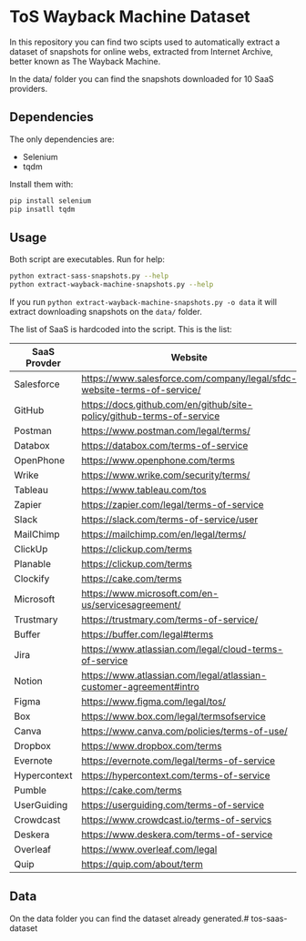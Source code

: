 # ToS Wayback Machine Dataset

In this repository you can find two scipts used to automatically extract a dataset of snapshots for online webs, extracted from Internet Archive, better known as The Wayback Machine.

In the data/ folder you can find the snapshots downloaded for 10 SaaS providers.

## Dependencies

The only dependencies are:

* Selenium
* tqdm

Install them with:

```bash
pip install selenium
pip insatll tqdm
```

## Usage

Both script are executables. Run for help:

```bash
python extract-sass-snapshots.py --help
python extract-wayback-machine-snapshots.py --help
```

If you run `python extract-wayback-machine-snapshots.py -o data` it will extract downloading snapshots on the `data/` folder.

The list of SaaS is hardcoded into the script. This is the list:

| SaaS Provder | Website                                                                 |
|--------------|-------------------------------------------------------------------------|
| Salesforce   | https://www.salesforce.com/company/legal/sfdc-website-terms-of-service/ |
| GitHub       | https://docs.github.com/en/github/site-policy/github-terms-of-service   |
| Postman      | https://www.postman.com/legal/terms/                                    |
| Databox      | https://databox.com/terms-of-service                                    |
| OpenPhone    | https://www.openphone.com/terms                                         |
| Wrike        | https://www.wrike.com/security/terms/                                   |
| Tableau      | https://www.tableau.com/tos                                             |
| Zapier       | https://zapier.com/legal/terms-of-service                               |
| Slack        | https://slack.com/terms-of-service/user                                 |
| MailChimp    | https://mailchimp.com/en/legal/terms/                                   |
| ClickUp      | https://clickup.com/terms                                               |
| Planable     | https://clickup.com/terms                                               |
| Clockify     | https://cake.com/terms                                                  |
| Microsoft    | https://www.microsoft.com/en-us/servicesagreement/                      |
| Trustmary    | https://trustmary.com/terms-of-service/                                 |
| Buffer       | https://buffer.com/legal#terms                                          |
| Jira         | https://www.atlassian.com/legal/cloud-terms-of-service                  |
| Notion       | https://www.atlassian.com/legal/atlassian-customer-agreement#intro      |
| Figma        | https://www.figma.com/legal/tos/                                        |
| Box          | https://www.box.com/legal/termsofservice                                |
| Canva        | https://www.canva.com/policies/terms-of-use/                            |
| Dropbox      | https://www.dropbox.com/terms                                           |
| Evernote     | https://evernote.com/legal/terms-of-service                             |
| Hypercontext | https://hypercontext.com/terms-of-service                               |
| Pumble       | https://cake.com/terms                                                  |
| UserGuiding  | https://userguiding.com/terms-of-service                                |
| Crowdcast    | https://www.crowdcast.io/terms-of-servics                               |
| Deskera      | https://www.deskera.com/terms-of-service                                |
| Overleaf     | https://www.overleaf.com/legal                                          |
| Quip         | https://quip.com/about/term                                             |

## Data

On the data folder you can find the dataset already generated.# tos-saas-dataset

